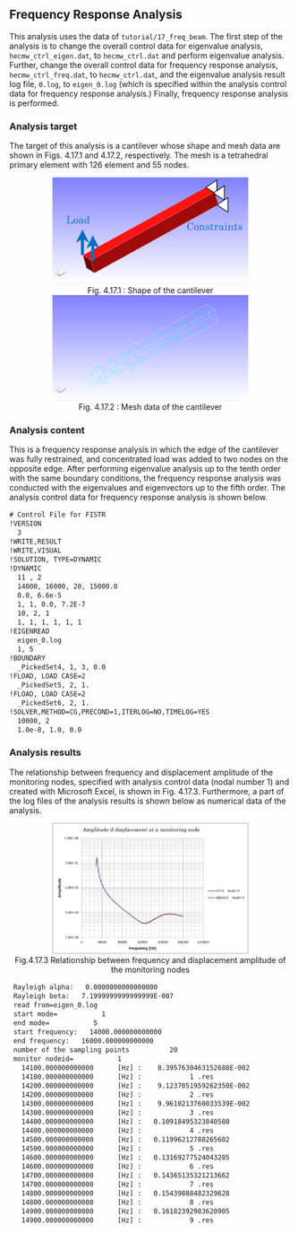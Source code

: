## Frequency Response Analysis

This analysis uses the data of `tutorial/17_freq_beam`. The first step of the analysis is to change the overall control data for eigenvalue analysis, `hecmw_ctrl_eigen.dat`, to `hecmw_ctrl.dat` and perform eigenvalue analysis. Further, change the overall control data for frequency response analysis, `hecmw_ctrl_freq.dat`, to `hecmw_ctrl.dat`, and the eigenvalue analysis result log file, `0.log`, to `eigen_0.log` (which is specified within the analysis control data for frequency response analysis.) Finally, frequency response analysis is performed.

### Analysis target

The target of this analysis is a cantilever whose shape and mesh data are shown in Figs. 4.17.1 and 4.17.2, respectively. The mesh is a tetrahedral primary element with 126 element and 55 nodes.

<div style="text-align: center;">
<img src="./media/tutorial17_01.png" width="350px"><br>
Fig. 4.17.1 : Shape of the cantilever
</div>

<div style="text-align: center;">
<img src="./media/tutorial17_02.png" width="350px"><br>
Fig. 4.17.2 : Mesh data of the cantilever
</div>

### Analysis content

This is a frequency response analysis in which the edge of the cantilever was fully restrained, and concentrated load was added to two nodes on the opposite edge. After performing eigenvalue analysis up to the tenth order with the same boundary conditions, the frequency response analysis was conducted with the eigenvalues and eigenvectors up to the fifth order. The analysis control data for frequency response analysis is shown below.

```
# Control File for FISTR
!VERSION
  3
!WRITE,RESULT
!WRITE,VISUAL
!SOLUTION, TYPE=DYNAMIC
!DYNAMIC
  11 , 2
  14000, 16000, 20, 15000.0
  0.0, 6.6e-5
  1, 1, 0.0, 7.2E-7
  10, 2, 1
  1, 1, 1, 1, 1, 1
!EIGENREAD
  eigen_0.log
  1, 5
!BOUNDARY
  _PickedSet4, 1, 3, 0.0
!FLOAD, LOAD CASE=2
  _PickedSet5, 2, 1.
!FLOAD, LOAD CASE=2
  _PickedSet6, 2, 1.
!SOLVER,METHOD=CG,PRECOND=1,ITERLOG=NO,TIMELOG=YES
  10000, 2
  1.0e-8, 1.0, 0.0
```

### Analysis results

The relationship between frequency and displacement amplitude of the monitoring nodes, specified with analysis control data (nodal number 1) and created with Microsoft Excel, is shown in Fig. 4.17.3. Furthermore, a part of the log files of the analysis results is shown below as numerical data of the analysis.

<div style="text-align: center;">
<img src="./media/tutorial17_03.png" width="350px"><br>
Fig.4.17.3 Relationship between frequency and displacement amplitude of the monitoring nodes
</div>

```
 Rayleigh alpha:   0.0000000000000000
 Rayleigh beta:   7.1999999999999999E-007
 read from=eigen_0.log
 start mode=           1
 end mode=           5
 start frequency:   14000.000000000000
 end frequency:   16000.000000000000
 number of the sampling points          20
 monitor nodeid=           1
   14100.000000000000      [Hz] :    8.3957630463152688E-002
   14100.000000000000      [Hz] :            1 .res
   14200.000000000000      [Hz] :    9.1237051959262350E-002
   14200.000000000000      [Hz] :            2 .res
   14300.000000000000      [Hz] :    9.9610213760033539E-002
   14300.000000000000      [Hz] :            3 .res
   14400.000000000000      [Hz] :   0.10918495323840580
   14400.000000000000      [Hz] :            4 .res
   14500.000000000000      [Hz] :   0.11996212788265602
   14500.000000000000      [Hz] :            5 .res
   14600.000000000000      [Hz] :   0.13169277524043285
   14600.000000000000      [Hz] :            6 .res
   14700.000000000000      [Hz] :   0.14365135321213662
   14700.000000000000      [Hz] :            7 .res
   14800.000000000000      [Hz] :   0.15439888482329628
   14800.000000000000      [Hz] :            8 .res
   14900.000000000000      [Hz] :   0.16182392983620905
   14900.000000000000      [Hz] :            9 .res

```
